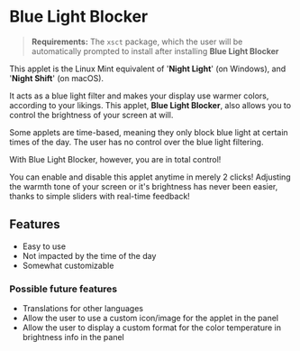 Blue Light Blocker
==========

>**Requirements:**
> The `xsct` package, which the user will be automatically prompted to install after installing **Blue Light Blocker**


 
This applet is the Linux Mint equivalent of '**Night Light**' (on Windows), and '**Night Shift**' (on macOS).

It acts as a blue light filter and makes your display use warmer colors, according to your likings. This applet, **Blue Light Blocker**, also allows you to control the brightness of your screen at will. 

Some applets are time-based, meaning they only block blue light at certain times of the day. The user has no control over the blue light filtering.

With Blue Light Blocker, however, you are in total control!

You can enable and disable this applet anytime in merely 2 clicks! 
Adjusting the warmth tone of your screen or it's brightness has never been easier, thanks to simple sliders with real-time feedback!


## Features
 * Easy to use
 * Not impacted by the time of the day
 * Somewhat customizable



### Possible future features

- Translations for other languages
- Allow the user to use a custom icon/image for the applet in the panel
- Allow the user to display a custom format for the color temperature in brightness info in the panel
